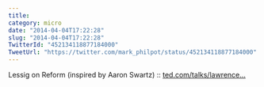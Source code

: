 ```yaml
---
title: 
category: micro
date: "2014-04-04T17:22:28"
slug: "2014-04-04T17:22:28"
TwitterId: "452134118877184000"
TweetUrl: "https://twitter.com/mark_philpot/status/452134118877184000"
---
```


Lessig on Reform (inspired by Aaron Swartz) ::
[ted.com/talks/lawrence…](http://www.ted.com/talks/lawrence_lessig_the_unstoppable_walk_to_political_reform)
